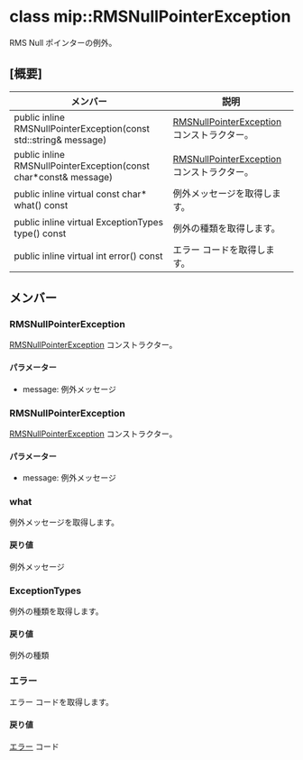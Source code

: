 # <a name="class-miprmsnullpointerexception"></a>class mip::RMSNullPointerException 
RMS Null ポインターの例外。
  
## <a name="summary"></a>[概要]
 メンバー                        | 説明                                
--------------------------------|---------------------------------------------
public inline RMSNullPointerException(const std::string& message)  |  [RMSNullPointerException](#classmip_1_1_r_m_s_null_pointer_exception) コンストラクター。
public inline RMSNullPointerException(const char*const& message)  |  [RMSNullPointerException](#classmip_1_1_r_m_s_null_pointer_exception) コンストラクター。
public inline virtual const char* what() const  |  例外メッセージを取得します。
public inline virtual ExceptionTypes type() const  |  例外の種類を取得します。
public inline virtual int error() const  |  エラー コードを取得します。
  
## <a name="members"></a>メンバー
  
### <a name="rmsnullpointerexception"></a>RMSNullPointerException
[RMSNullPointerException](#classmip_1_1_r_m_s_null_pointer_exception) コンストラクター。
  
#### <a name="parameters"></a>パラメーター
* message: 例外メッセージ
  
### <a name="rmsnullpointerexception"></a>RMSNullPointerException
[RMSNullPointerException](#classmip_1_1_r_m_s_null_pointer_exception) コンストラクター。
  
#### <a name="parameters"></a>パラメーター
* message: 例外メッセージ
  
### <a name="what"></a>what
例外メッセージを取得します。
  
#### <a name="returns"></a>戻り値
例外メッセージ
  
### <a name="exceptiontypes"></a>ExceptionTypes
例外の種類を取得します。
  
#### <a name="returns"></a>戻り値
例外の種類
  
### <a name="error"></a>エラー
エラー コードを取得します。
  
#### <a name="returns"></a>戻り値
[エラー](#classmip_1_1_error) コード